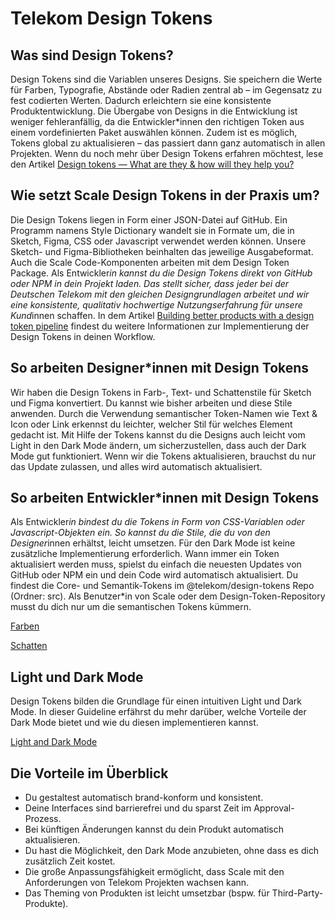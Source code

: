 # Telekom Design Tokens

## Was sind Design Tokens?

Design Tokens sind die Variablen unseres Designs. Sie speichern die Werte für Farben, Typografie, Abstände oder Radien zentral ab – im Gegensatz zu fest codierten Werten. Dadurch erleichtern sie eine konsistente Produktentwicklung. Die Übergabe von Designs in die Entwicklung ist weniger fehleranfällig, da die Entwickler\*innen den richtigen Token aus einem vordefinierten Paket auswählen können. Zudem ist es möglich, Tokens global zu aktualisieren – das passiert dann ganz automatisch in allen Projekten. Wenn du noch mehr über Design Tokens erfahren möchtest, lese den Artikel [Design tokens — What are they & how will they help you?](https://lukasoppermann.medium.com/design-tokens-what-are-they-how-will-they-help-you-b73f80f602ab)

## Wie setzt Scale Design Tokens in der Praxis um?

Die Design Tokens liegen in Form einer JSON-Datei auf GitHub. Ein Programm namens Style Dictionary wandelt sie in Formate um, die in Sketch, Figma, CSS oder Javascript verwendet werden können. Unsere Sketch- und Figma-Bibliotheken beinhalten das jeweilige Ausgabeformat. Auch die Scale Code-Komponenten arbeiten mit dem Design Token Package. Als Entwickler*in kannst du die Design Tokens direkt von GitHub oder NPM in dein Projekt laden. Das stellt sicher, dass jeder bei der Deutschen Telekom mit den gleichen Designgrundlagen arbeitet und wir eine konsistente, qualitativ hochwertige Nutzungserfahrung für unsere Kund*innen schaffen. In dem Artikel [Building better products with a design token pipeline](https://uxdesign.cc/building-better-products-with-the-design-token-pipeline-faa86aa068e8) findest du weitere Informationen zur Implementierung der Design Tokens in deinen Workflow.

## So arbeiten Designer\*innen mit Design Tokens

Wir haben die Design Tokens in Farb-, Text- und Schattenstile für Sketch und Figma konvertiert. Du kannst wie bisher arbeiten und diese Stile anwenden. Durch die Verwendung semantischer Token-Namen wie Text & Icon oder Link erkennst du leichter, welcher Stil für welches Element gedacht ist. Mit Hilfe der Tokens kannst du die Designs auch leicht vom Light in den Dark Mode ändern, um sicherzustellen, dass auch der Dark Mode gut funktioniert. Wenn wir die Tokens aktualisieren, brauchst du nur das Update zulassen, und alles wird automatisch aktualisiert.

## So arbeiten Entwickler\*innen mit Design Tokens

Als Entwickler*in bindest du die Tokens in Form von CSS-Variablen oder Javascript-Objekten ein. So kannst du die Stile, die du von den Designer*innen erhältst, leicht umsetzen. Für den Dark Mode ist keine zusätzliche Implementierung erforderlich. Wann immer ein Token aktualisiert werden muss, spielst du einfach die neuesten Updates von GitHub oder NPM ein und dein Code wird automatisch aktualisiert. Du findest die Core- und Semantik-Tokens im @telekom/design-tokens Repo (Ordner: src). Als Benutzer\*in von Scale oder dem Design-Token-Repository musst du dich nur um die semantischen Tokens kümmern.

[Farben](.?path=/docs/guidelines-colors--page)

[Schatten](./?path=/docs/guidelines-shadows--page)

## Light und Dark Mode

Design Tokens bilden die Grundlage für einen intuitiven Light und Dark Mode. In dieser Guideline erfährst du mehr darüber, welche Vorteile der Dark Mode bietet und wie du diesen implementieren kannst.

[Light and Dark Mode](./?path=/docs/guidelines-light-and-dark-mode--page)

## Die Vorteile im Überblick

- Du gestaltest automatisch brand-konform und konsistent.
- Deine Interfaces sind barrierefrei und du sparst Zeit im Approval-Prozess.
- Bei künftigen Änderungen kannst du dein Produkt automatisch aktualisieren.
- Du hast die Möglichkeit, den Dark Mode anzubieten, ohne dass es dich zusätzlich Zeit kostet.
- Die große Anpassungsfähigkeit ermöglicht, dass Scale mit den Anforderungen von Telekom Projekten wachsen kann.
- Das Theming von Produkten ist leicht umsetzbar (bspw. für Third-Party-Produkte).

